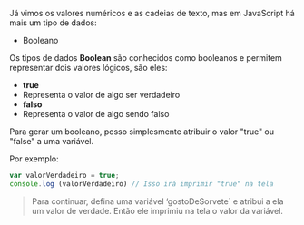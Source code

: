 Já vimos os valores numéricos e as cadeias de texto, mas em JavaScript há mais um tipo de dados:

* Booleano

Os tipos de dados **Boolean** são conhecidos como booleanos e permitem representar dois valores lógicos, são eles:

* **true**
 * Representa o valor de algo ser verdadeiro
* **falso**
 * Representa o valor de algo sendo falso

Para gerar um booleano, posso simplesmente atribuir o valor "true" ou "false" a uma variável.

Por exemplo:

```javascript
var valorVerdadeiro = true;
console.log (valorVerdadeiro) // Isso irá imprimir "true" na tela
```
> Para continuar, defina uma variável ‘gostoDeSorvete` e atribui a ela um valor de verdade. Então ele imprimiu na tela o valor da variável.
